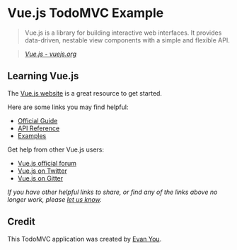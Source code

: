 # Vue.js TodoMVC Example

> Vue.js is a library for building interactive web interfaces.
> It provides data-driven, nestable view components with a simple and flexible API.

> _[Vue.js - vuejs.org](https://vuejs.org)_

## Learning Vue.js

The [Vue.js website](https://vuejs.org/) is a great resource to get started.

Here are some links you may find helpful:

- [Official Guide](https://vuejs.org/guide/)
- [API Reference](https://vuejs.org/api/)
- [Examples](https://vuejs.org/examples/)

Get help from other Vue.js users:

- [Vue.js official forum](http://forum.vuejs.org)
- [Vue.js on Twitter](https://twitter.com/vuejs)
- [Vue.js on Gitter](https://gitter.im/vuejs/vue)

_If you have other helpful links to share, or find any of the links above no longer work, please [let us know](https://github.com/tastejs/todomvc/issues)._

## Credit

This TodoMVC application was created by [Evan You](http://evanyou.me).
